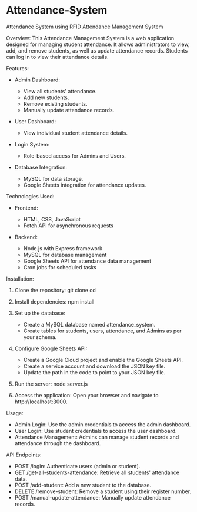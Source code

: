 # Attendance-System
Attendance System using RFID
Attendance Management System

Overview:
This Attendance Management System is a web application designed for managing student attendance. It allows administrators to view, add, and remove students, as well as update attendance records. Students can log in to view their attendance details.

Features:
- Admin Dashboard:
  - View all students' attendance.
  - Add new students.
  - Remove existing students.
  - Manually update attendance records.

- User Dashboard:
  - View individual student attendance details.

- Login System:
  - Role-based access for Admins and Users.

- Database Integration:
  - MySQL for data storage.
  - Google Sheets integration for attendance updates.

Technologies Used:
- Frontend:
  - HTML, CSS, JavaScript
  - Fetch API for asynchronous requests

- Backend:
  - Node.js with Express framework
  - MySQL for database management
  - Google Sheets API for attendance data management
  - Cron jobs for scheduled tasks

Installation:
1. Clone the repository:
   git clone <repository-url>
   cd <repository-directory>

2. Install dependencies:
   npm install

3. Set up the database:
   - Create a MySQL database named attendance_system.
   - Create tables for students, users, attendance, and Admins as per your schema.

4. Configure Google Sheets API:
   - Create a Google Cloud project and enable the Google Sheets API.
   - Create a service account and download the JSON key file.
   - Update the path in the code to point to your JSON key file.

5. Run the server:
   node server.js

6. Access the application:
   Open your browser and navigate to http://localhost:3000.

Usage:
- Admin Login: Use the admin credentials to access the admin dashboard.
- User Login: Use student credentials to access the user dashboard.
- Attendance Management: Admins can manage student records and attendance through the dashboard.

API Endpoints:
- POST /login: Authenticate users (admin or student).
- GET /get-all-students-attendance: Retrieve all students' attendance data.
- POST /add-student: Add a new student to the database.
- DELETE /remove-student: Remove a student using their register number.
- POST /manual-update-attendance: Manually update attendance records.
